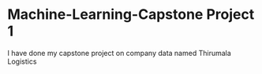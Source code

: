 # Machine-Learning-Capstone Project 1
I have done my capstone project on company data named Thirumala Logistics
